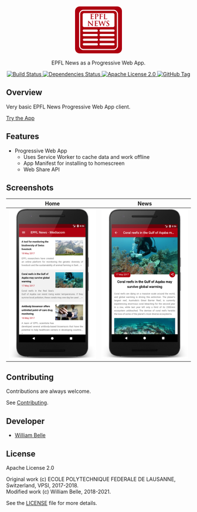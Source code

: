 <p align="center">
  <img alt="EPFL News Reader" width=" 128" height=" 128" src="https://raw.githubusercontent.com/innovativeinnovation/epfl-news-reader/master/src/img/icons/icon-512.png" />
</p>

<p align="center">
  EPFL News as a Progressive Web App.
</p>

<p align="center">
  <a href="https://github.com/innovativeinnovation/epfl-news-reader/actions">
    <img alt="Build Status" src="https://github.com/innovativeinnovation/epfl-news-reader/workflows/Build/badge.svg?branch=master">
  </a>
  <a href="https://david-dm.org/innovativeinnovation/epfl-news-reader">
    <img alt="Dependencies Status" src="https://david-dm.org/innovativeinnovation/epfl-news-reader/status.svg"/>
  </a>
  <a href="https://raw.githubusercontent.com/innovativeinnovation/epfl-news-reader/master/LICENSE">
    <img alt="Apache License 2.0" src="https://img.shields.io/badge/license-Apache%202.0-blue.svg">
  </a>
  <a href='https://github.com/innovativeinnovation/epfl-news-reader/tags'>
    <img alt="GitHub Tag" src="https://img.shields.io/github/tag/innovativeinnovation/epfl-news-reader.svg" />
  </a>
</p>

Overview
--------

Very basic EPFL News Progressive Web App client.

[Try the App](https://innovativeinnovation.github.io/epfl-news-reader/)

Features
--------

  * Progressive Web App
    * Uses Service Worker to cache data and work offline
    * App Manifest for installing to homescreen
    * Web Share API

Screenshots
-----------

Home                                |  News
:----------------------------------:|:--------------------------------------:		
![Home](https://raw.githubusercontent.com/innovativeinnovation/epfl-news-reader/master/doc/screenshot-1.png)|![News](https://raw.githubusercontent.com/innovativeinnovation/epfl-news-reader/master/doc/screenshot-2.png)

Contributing
------------

Contributions are always welcome.

See [Contributing](CONTRIBUTING.md).

Developer
---------

  * [William Belle](https://github.com/williambelle)

License
-------

Apache License 2.0

Original work (c) ECOLE POLYTECHNIQUE FEDERALE DE LAUSANNE, Switzerland, VPSI, 2017-2018.  
Modified work (c) William Belle, 2018-2021.

See the [LICENSE](LICENSE) file for more details.

